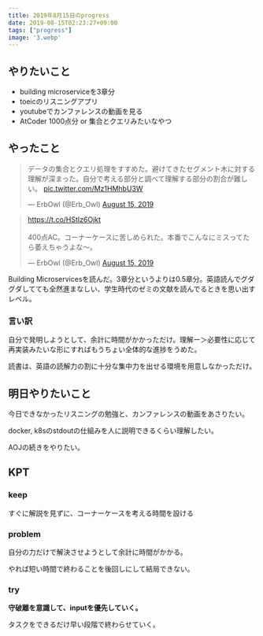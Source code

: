 ```yaml
---
title: 2019年8月15日のprogress
date: 2019-08-15T02:23:27+09:00
tags: ["progress"]
image: '3.webp'
---
```


## やりたいこと
<!-- 実現可能性を考慮して -->
- building microserviceを3章分
- toeicのリスニングアプリ
- youtubeでカンファレンスの動画を見る
- AtCoder 1000点分 or 集合とクエリみたいなやつ

## やったこと
<!-- twitterとか埋め込みながら -->
<blockquote class="twitter-tweet"><p lang="ja" dir="ltr">データの集合とクエリ処理をすすめた。避けてきたセグメント木に対する理解が深まった。自分で考える部分と調べて理解する部分の割合が難しい。 <a href="https://t.co/Mz1HMhbU3W">pic.twitter.com/Mz1HMhbU3W</a></p>&mdash; ErbOwl (@Erb_Owl) <a href="https://twitter.com/Erb_Owl/status/1161891791253065733?ref_src=twsrc%5Etfw">August 15, 2019</a></blockquote> <script async src="https://platform.twitter.com/widgets.js" charset="utf-8"></script>

<blockquote class="twitter-tweet"><p lang="ja" dir="ltr"><a href="https://t.co/HStIz6Ojkt">https://t.co/HStIz6Ojkt</a><br><br>400点AC。コーナーケースに苦しめられた。本番でこんなにミスってたら萎えちゃうよな〜。</p>&mdash; ErbOwl (@Erb_Owl) <a href="https://twitter.com/Erb_Owl/status/1161909381518069761?ref_src=twsrc%5Etfw">August 15, 2019</a></blockquote> <script async src="https://platform.twitter.com/widgets.js" charset="utf-8"></script>

Building Microservicesを読んだ。3章分というよりは0.5章分。英語読んでグダグダしてても全然進まなしい、学生時代のゼミの文献を読んでるときを思い出すレベル。

### 言い訳

自分で発明しようとして、余計に時間がかかっただけ。理解ー＞必要性に応じて再実装みたいな形にすればもうちょい全体的な進捗をうめた。

読書は、英語の読解力の割に十分な集中力を出せる環境を用意しなかっただけ。

## 明日やりたいこと
<!-- - 実現可能性を考慮せずに -->
今日できなかったリスニングの勉強と、カンファレンスの動画をあさりたい。

docker, k8sのstdoutの仕組みを人に説明できるくらい理解したい。

AOJの続きをやりたい。

## KPT
<!-- やりたいこととやったことの差分を埋めるために必要なこと -->
### keep

すぐに解説を見ずに、コーナーケースを考える時間を設ける

### problem

自分の力だけで解決させようとして余計に時間がかかる。

やれば短い時間で終わることを後回しにして結局できない。

### try

**守破離を意識して、inputを優先していく。**

タスクをできるだけ早い段階で終わらせていく。

